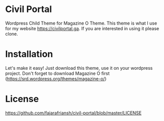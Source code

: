 # Civil Portal
Wordpress Child Theme for Magazine O Theme. This theme is what I use for my website https://civilportal.ga. If you are interested in using it please clone.

# Installation
Let's make it easy! Just download this theme, use it on your wordpress project. Don't forget to download Magazine O first (https://srd.wordpress.org/themes/magazine-o/)

# License
https://github.com/fajarafriansh/civil-portal/blob/master/LICENSE
